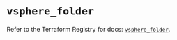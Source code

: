 # `vsphere_folder`

Refer to the Terraform Registry for docs: [`vsphere_folder`](https://registry.terraform.io/providers/hashicorp/vsphere/2.8.2/docs/resources/folder).
